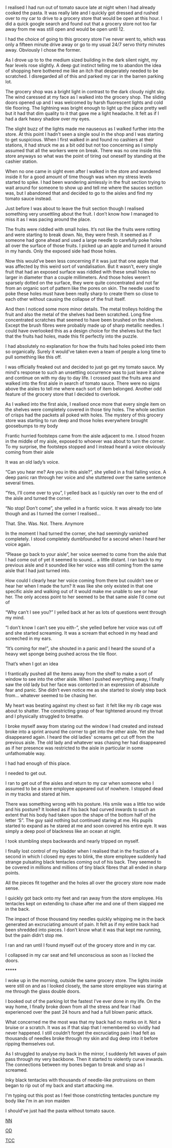 I realised I had run out of tomato sauce late at night when I had already cooked the pasta. It was really late and I quickly got dressed and rushed over to my car to drive to a grocery store that would be open at this hour. I did a quick google search and found out that a grocery store not too far away from me was still open and would be open until 12. 

I had the choice of going to this grocery store I’ve never went to, which was only a fifteen minute drive away or go to my usual 24/7 servo thirty minutes away. Obviously I chose the former. 

As I drove up to to the medium sized building in the dark silent night, my fear levels rose slightly. A deep gut instinct telling me to abandon the idea of shopping here bothered me like an itch that desperately needed to be scratched. I disregarded all of this and parked my car in the barren parking lot.

The grocery shop was a bright light in contrast to the dark cloudy night sky. The wind caressed at my face as I walked into the grocery shop. The sliding doors opened up and I was welcomed by harsh fluorescent lights and cold tile flooring. The lightning was bright enough to light up the place pretty well but it had that dim quality to it that gave me a light headache. It felt as if I had a dark heavy shadow over my eyes. 

The slight buzz of the lights made me nauseous as I walked further into the store. At this point I hadn’t seen a single soul in the shop and I was starting to get suspicious. When I first walked in and found no cashiers at their stations, it had struck me as a bit odd but not too concerning as I simply assumed that all the workers were on break. There was no one inside this store anyways so what was the point of tiring out oneself by standing at the cashier station. 

When no one came in sight even after I walked in the store and wandered inside it for a good amount of time though was when my stress levels started to spike. I had been wandering aimlessly in the fruit section trying to wait around for someone to show up and tell me where the sauces section was, but I abandoned that and decided to go to the aisles and find my tomato sauce instead.

Just before I was about to leave the fruit section though I realised something very unsettling about the fruit. I don’t know how I managed to miss it as I was pacing around the place.

The fruits were riddled with small holes. It’s not like the fruits were rotting and were starting to break down. No, they were fresh. It seemed as if someone had gone ahead and used a large needle to carefully poke holes all over the surface of those fruits. I picked up an apple and turned it around in my hands. Only the exposed side had those holes. 

Now this would’ve been less concerning if it was just that one apple that was affected by this weird sort of vandalisation. But it wasn’t, every single fruit that had an exposed surface was riddled with these small holes no larger in diameter than a couple millimeters. And those holes weren’t sparsely dotted on the surface, they were quite concentrated and not far from an organic sort of pattern like the pores on skin. The needle used to poke these holes must have been really sharp to create them so close to each other without causing the collapse of the fruit itself. 

And then I noticed some more minor details. The metal trolleys holding the fruit and also the metal of the shelves had been scratched. Long fine concentrated scratches that seemed to have been brushed on the shelves. Except the brush fibres were probably made up of sharp metallic needles. I could have overlooked this as a design choice for the shelves but the fact that the fruits had holes, made this fit perfectly into the puzzle. 

I had absolutely no explanation for how the fruits had holes poked into them so organically. Surely it would’ve taken even a team of people a long time to pull something like this off. 

I was officially freaked out and decided to just go get my tomato sauce. My mind's response to such an unsettling occurrence was to just leave it alone and continue on with my day to day life. I crossed past the fruits area and walked into the first aisle in search of tomato sauce. There were no signs above the aisles to tell me where each sort of item belonged. Another odd feature of the grocery store that I decided to overlook. 

As I walked into the first aisle, I realised once more that every single item on the shelves were completely covered in those tiny holes. The whole section of crisps had the packets all poked with holes. The mystery of this grocery store was starting to run deep and those holes everywhere brought goosebumps to my body

Frantic hurried footsteps came from the aisle adjacent to me. I stood frozen in the middle of my aisle, exposed to whoever was about to turn the corner. To my surprise, the footsteps stopped and I instead heard a voice obviously coming from their aisle

It was an old lady’s voice.

“Can you hear me? Are you in this aisle?”, she yelled in a frail failing voice. A deep panic ran through her voice and she stuttered over the same sentence several times. 

“Yes, I’ll come over to you”, I yelled back as I quickly ran over to the end of the aisle and turned the corner. 

“No stop! Don’t come”, she yelled in a frantic voice. It was already too late though and as I turned the corner I realised…

That. She. Was. Not. There. Anymore

In the moment I had turned the corner, she had seemingly vanished completely. I stood completely dumbfounded for a second when I heard her voice again. 

“Please go back to your aisle”, her voice seemed to come from the aisle that I had come out of yet it seemed to sound… a little distant. I ran back to my previous aisle and it sounded like her voice was still coming from the same aisle that I had just turned into. 

How could I clearly hear her voice coming from there but couldn’t see or hear her when I made the turn? It was like she only existed in that one specific aisle and walking out of it would make me unable to see or hear her. The only access point to her seemed to be that same aisle I’d come out of 

“Why can’t I see you?” I yelled back at her as lots of questions went through my mind. 

“I don’t know I can’t see you eith-”, she yelled before her voice was cut off and she started screaming. It was a scream that echoed in my head and screeched in my ears. 

“It’s coming for me!”, she shouted in a panic and I heard the sound of a heavy wet sponge being pushed across the tile floor. 

That’s when I got an idea

I frantically pushed all the items away from the shelf to make a sort of window to see into the other aisle. When I pushed everything away, I finally saw the old lady but her face was contorted in an expression of absolute fear and panic. She didn’t even notice me as she started to slowly step back from… whatever seemed to be chasing her. 

My heart was beating against my chest so fast  it felt like my rib cage was about to shatter. The constricting grasp of fear tightened around my throat and I physically struggled to breathe.

I broke myself away from staring out the window I had created and instead broke into a sprint around the corner to get into the other aisle. Yet she had disappeared again. I heard the old ladies' screams get cut off from the previous aisle. The old lady and whatever was chasing her had disappeared as if her presence was restricted to the aisle in particular in some unfathomable way.

I had had enough of this place. 

I needed to get out. 

I ran to get out of the aisles and return to my car when someone who I assumed to be a store employee appeared out of nowhere. I stopped dead in my tracks and stared at him. 

There was something wrong with his posture. His smile was a little too wide and his posture? It looked as if his back had curved inwards to such an extent that his body had taken upon the shape of the bottom half of the letter ‘S”. The guy said nothing but continued staring at me. His pupils started to expand as he stared at me and soon covered his entire eye. It was simply a deep pool of blackness like an ocean at night.

I took stumbling steps backwards and nearly tripped on myself. 

I finally lost control of my bladder when I realised that in the fraction of a second in which I closed my eyes to blink, the store employee suddenly had strange pulsating black tentacles coming out of his back. They seemed to be covered in millions and millions of tiny black fibres that all ended in sharp points. 

All the pieces fit together and the holes all over the grocery store now made sense. 

I quickly got back onto my feet and ran away from the store employee. His tentacles kept on extending to chase after me and one of them slapped me in the back. 

The impact of those thousand tiny needles quickly whipping me in the back generated an excruciating amount of pain. It felt as if my entire back had been shredded into pieces. I don’t know what it was that kept me running, but the pain didn’t stop me. 

I ran and ran until I found myself out of the grocery store and in my car. 

I collapsed in my car seat and fell unconscious as soon as I locked the doors. 

\*\*\*\*\*

I woke up in the morning, outside the same grocery store. The lights inside were still on and as I looked closely, the same store employee was staring at me through the glass double doors. 

I booked out of the parking lot the fastest I’ve ever done in my life. On the way home, I finally broke down from all the stress and fear I had experienced over the past 24 hours and had a full blown panic attack. 

What concerned me the most was that my back had no marks on it. Not a bruise or a scratch. It was as if that slap that I remembered so vividly had never happened. I still couldn’t forget the excruciating pain I had felt as thousands of needles broke through my skin and dug deep into it before ripping themselves out. 

As I struggled to analyse my back in the mirror, I suddenly felt waves of pain pass through my very backbone. Then it started to violently curve inwards. The connections between my bones began to break and snap as I screamed. 

Inky black tentacles with thousands of needle-like protrusions on them began to rip out of my back and start attacking me. 

I'm typing out this post as I feel those constricting tentacles puncture my body like I'm in an iron maiden

I should’ve just had the pasta without tomato sauce.

[NN](https://www.reddit.com/r/notneccesarily/)

[OD](https://www.reddit.com/r/notneccesarily/comments/oqhbn2/an_open_invitation_to_all_readers/)

[TCC](https://www.reddit.com/r/TheCrypticCompendium/comments/jvvtav/author_database/)